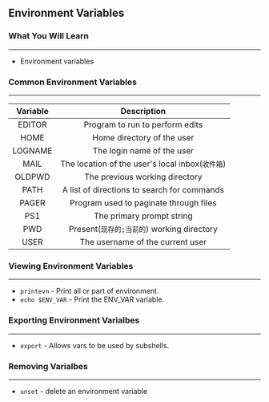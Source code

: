 ## Environment Variables

### What You Will Learn

*****

* Environment variables

### Common Environment Variables

*****

Variable | Description
:--: | :--:
EDITOR | Program to run to perform edits
HOME | Home directory of the user
LOGNAME | The login name of the user
MAIL | The location of the user's local inbox(`收件箱`)
OLDPWD | The previous working directory
PATH | A list of directions to search for commands
PAGER | Program used to paginate through files
PS1 | The primary prompt string
PWD | Present(`现存的;当前的`) working directory
USER | The username of the current user

### Viewing Environment Variables

*****

* `printevn` - Print all or part of environment.
* `echo $ENV_VAR` - Print the ENV_VAR variable.

### Exporting Environment Varialbes

*****

* `export` - Allows vars to be used by subshells.

### Removing Varialbes

*****

* `unset` - delete an environment variable